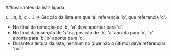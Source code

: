 ##Invariantes da lista ligada:

*(..., a, b, c, ...)* **=>** Secção da lista em que 'a' referencia 'b', que referencia 'c'.

* No final da remoção de 'b', 'a' deve apontar para 'c'.
* No final da inserção de 'x' na posição de 'b', 'a' aponta para 'x', 'x' aponta para 'b','b' aponta para 'c'.
* Durante a leitura da lista, nenhum nó (que não o último) deve referenciar 'null'.